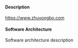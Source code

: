 #### Description
https://www.zhuyongbo.com

#### Software Architecture
Software architecture description